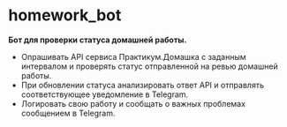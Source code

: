 # homework_bot

**Бот для проверки статуса домашней работы.**
- Опрашивать API сервиса Практикум.Домашка с заданным интервалом и проверять статус отправленной на ревью домашней работы.
- При обновлении статуса анализировать ответ API и отправлять соответствующее уведомление в Telegram.
- Логировать свою работу и сообщать о важных проблемах сообщением в Telegram.

